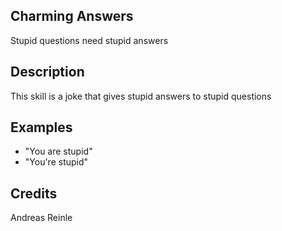 ## Charming Answers
Stupid questions need stupid answers

## Description
This skill is a joke that gives stupid answers to stupid questions

## Examples
 - "You are stupid"
 - "You're stupid"


## Credits
Andreas Reinle


